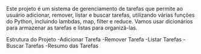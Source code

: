 Este projeto é um sistema de gerenciamento de tarefas que permite ao usuário adicionar, remover, listar e buscar tarefas, utilizando várias funções do Python, incluindo lambdas, map, filter e reduce. Vamos usar dicionários para armazenar as tarefas e listas para organizá-las.

Estrutura do Projeto
-Adicionar Tarefa
-Remover Tarefa
-Listar Tarefas
-Buscar Tarefas
-Resumo das Tarefas